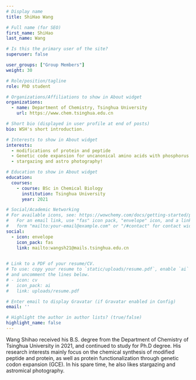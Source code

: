 ```yaml
---
# Display name
title: ShiHao Wang

# Full name (for SEO)
first_name: ShiHao
last_name: Wang

# Is this the primary user of the site?
superuser: false

user_groups: ["Group Members"]
weight: 30

# Role/position/tagline
role: PhD student

# Organizations/Affiliations to show in About widget
organizations:
  - name: Department of Chemistry, Tsinghua University
    url: https://www.chem.tsinghua.edu.cn

# Short bio (displayed in user profile at end of posts)
bio: WSH's short introduction.

# Interests to show in About widget
interests:
  - modifications of protein and peptide
  - Genetic code expansion for uncanonical amino acids with phosphorus groups
  - stargazing and astro photography!

# Education to show in About widget
education:
  courses:
    - course: BSc in Chemical Biology
      institution: Tsinghua University
      year: 2021

# Social/Academic Networking
# For available icons, see: https://wowchemy.com/docs/getting-started/page-builder/#icons
#   For an email link, use "fas" icon pack, "envelope" icon, and a link in the
#   form "mailto:your-email@example.com" or "/#contact" for contact widget.
social:
  - icon: envelope
    icon_pack: fas
    link: mailto:wangsh21@mails.tsinghua.edu.cn
  

# Link to a PDF of your resume/CV.
# To use: copy your resume to `static/uploads/resume.pdf`, enable `ai` icons in `params.yaml`,
# and uncomment the lines below.
# - icon: cv
#   icon_pack: ai
#   link: uploads/resume.pdf

# Enter email to display Gravatar (if Gravatar enabled in Config)
email: ''

# Highlight the author in author lists? (true/false)
highlight_name: false
---
```


Wang Shihao received his B.S. degree from the Department of Chemistry of Tsinghua University in 2021, and continued to study for Ph.D degree. His research interests mainly focus on the chemical synthesis of modified peptide and protein, as well as protein functionalization through genetic codon expansion (GCE). In his spare time, he also likes stargazing and astromical photography.


